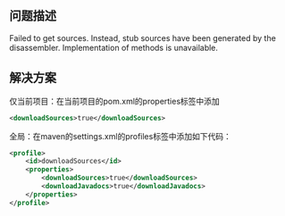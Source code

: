 ## 问题描述
Failed to get sources. Instead, stub sources have been generated by the disassembler.
Implementation of methods is unavailable.


## 解决方案
仅当前项目：在当前项目的pom.xml的properties标签中添加
```xml
<downloadSources>true</downloadSources>
````

全局：在maven的settings.xml的profiles标签中添加如下代码：
```xml
<profile>
    <id>downloadSources</id>
    <properties>
        <downloadSources>true</downloadSources>
        <downloadJavadocs>true</downloadJavadocs>
    </properties>
</profile>
```
